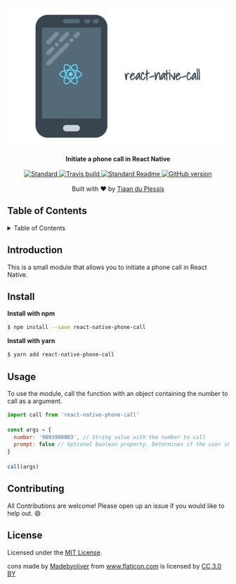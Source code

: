 <div align="center">
  <img src="media/banner.png" alt="react-native-phone">
</div>
<br>
<div align="center">
  <strong>Initiate a phone call in React Native</strong>
</div>
<br>
<div align="center">
    <a href="https://github.com/feross/standard">
      <img src="https://img.shields.io/badge/code%20style-standard-brightgreen.svg?style=flat-square" alt="Standard" />
    </a>
    <a href="https://travis-ci.org/tiaanduplessis/react-native-phone-call">
      <img src="https://img.shields.io/travis/tiaanduplessis/react-native-phone-call/master.svg?style=flat-square" alt="Travis build" />
    </a>
    <a href="https://github.com/RichardLitt/standard-readme)">
      <img src="https://img.shields.io/badge/standard--readme-OK-green.svg?style=flat-square" alt="Standard Readme" />
    </a>
    <a href="https://badge.fury.io/gh/tiaanduplessis%2Freact-native-phone-call">
      <img src="https://badge.fury.io/gh/tiaanduplessis%2Freact-native-phone-call.svg?style=flat-square" alt="GitHub version" />
   </a>
  </div>
</div>
<br>
<div align="center">
  Built with ❤︎ by <a href="http://tiaanduplessis.co.za">Tiaan du Plessis</a>
</div>

<h2>Table of Contents</h2>
<details>
  <summary>Table of Contents</summary>
  <li><a href="#introduction">Introduction</a></li>
  <li><a href="#install">Install</a></li>
  <li><a href="#usage">Usage</a></li>
  <li><a href="#contribute">Contribute</a></li>
  <li><a href="#license">License</a></li>
</details>


## Introduction

This is a small module that allows you to initiate a phone call in React Native. 

## Install

**Install with npm**

```sh
$ npm install --save react-native-phone-call
```

**Install with yarn**

```sh
$ yarn add react-native-phone-call
```

## Usage

To use the module, call the function with an object containing the number to call as a argument.

```js
import call from 'react-native-phone-call'

const args = {
  number: '9093900003', // String value with the number to call
  prompt: false // Optional boolean property. Determines if the user should be prompt prior to the call 
}

call(args)
```

## Contributing

All Contributions are welcome! Please open up an issue if you would like to help out. :smile:

## License

Licensed under the [MIT License](https://tiaan.mit-license.org/).

cons made by <a href="http://www.flaticon.com/authors/madebyoliver" title="Madebyoliver">Madebyoliver</a> from <a href="http://www.flaticon.com" title="Flaticon">www.flaticon.com</a> is licensed by <a href="http://creativecommons.org/licenses/by/3.0/" title="Creative Commons BY 3.0" target="_blank">CC 3.0 BY</a>


